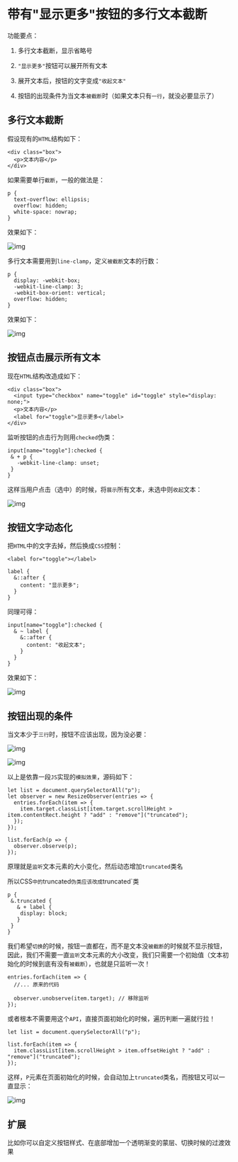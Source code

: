 # 带有"显示更多"按钮的多行文本截断

功能要点：

1. 多行文本截断，显示省略号

2.  `"显示更多"`按钮可以展开所有文本

3. 展开文本后，按钮的文字变成`"收起文本"`

4. 按钮的出现条件为当文本`被截断`时（如果文本只有`一行`，就没必要显示了）



## 多行文本截断

假设现有的`HTML`结构如下：

```
<div class="box">
  <p>文本内容</p>
</div>
```

如果需要单行`截断`，一般的做法是：

```
p {
  text-overflow: ellipsis;
  overflow: hidden;
  white-space: nowrap;
}
```

效果如下：

![img](https://mmbiz.qpic.cn/mmbiz_png/iaibsyicqkwnjtIQEpUr58jPKwT3VgkKZ1wtLmCLIHoCobg4nib7PCOicrBud1McRGDialicOtF4r02khUjibkiavw48DWg/640?wx_fmt=gif&tp=webp&wxfrom=5&wx_lazy=1&wx_co=1)

多行文本需要用到`line-clamp`，定义`被截断`文本的行数：

```
p {
  display: -webkit-box;
  -webkit-line-clamp: 3;
  -webkit-box-orient: vertical;
  overflow: hidden;
}
```

效果如下：

![img](https://mmbiz.qpic.cn/mmbiz_png/iaibsyicqkwnjtIQEpUr58jPKwT3VgkKZ1wBe5QNYKFzushjnasSF8MJy42yNhJVIPM6twwEKZPdCqXWkod3cLouA/640?wx_fmt=gif&tp=webp&wxfrom=5&wx_lazy=1&wx_co=1)



## 按钮点击展示所有文本

现在`HTML`结构改造成如下：

```
<div class="box">
  <input type="checkbox" name="toggle" id="toggle" style="display: none;">
  <p>文本内容</p>
  <label for="toggle">显示更多</label>
</div>
```

监听按钮的点击行为则用`checked`伪类：

```
input[name="toggle"]:checked {
 & + p {
   -webkit-line-clamp: unset;
 }
}
```

这样当用户点击（选中）的时候，将`展示`所有文本，未选中则`收起`文本：

![img](https://mmbiz.qpic.cn/mmbiz_gif/iaibsyicqkwnjtIQEpUr58jPKwT3VgkKZ1wlDmgRkC68tzxQpbYWdG1SSQLvqZuXFCn4kpUnDziav8HsVmHAYpyPlA/640?wx_fmt=gif&tp=webp&wxfrom=5&wx_lazy=1)

## 按钮文字动态化

把`HTML`中的文字去掉，然后换成`CSS`控制：

```
<label for="toggle"></label>

label {
  &::after {
    content: "显示更多";
  }
}
```

同理可得：

```
input[name="toggle"]:checked {
  & ~ label {
    &::after {
      content: "收起文本";
    }
  }
}
```

效果如下：

![img](https://mmbiz.qpic.cn/mmbiz_gif/iaibsyicqkwnjtIQEpUr58jPKwT3VgkKZ1wXgeib5bkokib2siaMYOSqCbAvp567xxJu9t9aS5EGkPKU8E3bMwFDEl3g/640?wx_fmt=gif&tp=webp&wxfrom=5&wx_lazy=1)



## 按钮出现的条件

当文本少于`三行`时，按钮不应该出现，因为没必要：

![img](https://mmbiz.qpic.cn/mmbiz_gif/iaibsyicqkwnjtIQEpUr58jPKwT3VgkKZ1wCibwcSwaRCiaPrbYjBK7dD5DkiaOgKPcOnrYOCFL7PyA5t3Wq0sT4PpyQ/640?wx_fmt=gif&tp=webp&wxfrom=5&wx_lazy=1)



![img](https://mmbiz.qpic.cn/mmbiz_gif/iaibsyicqkwnjtIQEpUr58jPKwT3VgkKZ1wSBj26ibhlIbytZQxydMmObiam1GR3SUEOk2IOlqA9GfWeuUWL5aHMHWw/640?wx_fmt=gif&tp=webp&wxfrom=5&wx_lazy=1)

以上是依靠一段`JS`实现的`模拟效果`，源码如下：

```
let list = document.querySelectorAll("p");
let observer = new ResizeObserver(entries => {
  entries.forEach(item => {
    item.target.classList[item.target.scrollHeight > item.contentRect.height ? "add" : "remove"]("truncated");
  });
});

list.forEach(p => {
  observer.observe(p);
});
```

原理就是`监听`文本元素的大小变化，然后动态增加`truncated`类名

所以CSS`中的`truncated`伪类应该改成`truncated`类

```
p {
 &.truncated {
   & + label {
    display: block;
   }
 }
}
```

我们希望`切换`的时候，按钮一直都在，而不是文本没`被截断`的时候就不显示按钮，因此，我们不需要一直`监听`文本元素的大小改变，我们只需要一个初始值（文本初始化的时候到底有没有`被截断`），也就是只监听一次！

```
entries.forEach(item => {
  //... 原来的代码
  
  observer.unobserve(item.target); // 移除监听
});
```

或者根本不需要用这个`API`，直接页面初始化的时候，遍历判断一遍就行拉！

```
let list = document.querySelectorAll("p");

list.forEach(item => {
  item.classList[item.scrollHeight > item.offsetHeight ? "add" : "remove"]("truncated");
});
```

这样，`P`元素在页面初始化的时候，会自动加上`truncated`类名，而按钮又可以一直显示：

![img](https://mmbiz.qpic.cn/mmbiz_gif/iaibsyicqkwnjtIQEpUr58jPKwT3VgkKZ1wiaKiaIIBdiau8zUicRCTwCIobicEnMH0yLeWuq3m03WSJIIa0AN7AZjn1Ig/640?wx_fmt=gif&tp=webp&wxfrom=5&wx_lazy=1)

## 扩展

比如你可以自定义按钮样式、在底部增加一个透明渐变的蒙层、切换时候的过渡效果